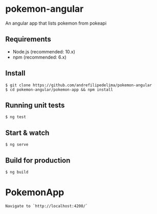 # pokemon-angular

An angular app that lists pokemon from pokeapi

## Requirements

- Node.js (recommended: 10.x)
- npm (recommended: 6.x)

## Install

    $ git clone https://github.com/andrefilipedelima/pokemon-angular
    $ cd pokemon-angular/pokemon-app && npm install

## Running unit tests

    $ ng test

## Start & watch

    $ ng serve

## Build for production

    $ ng build
# PokemonApp

    Navigate to `http://localhost:4200/`
